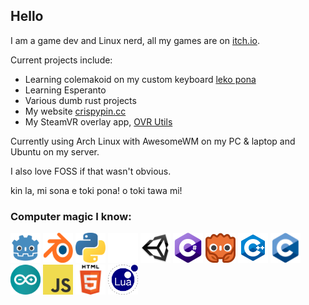 ## Hello

I am a game dev and Linux nerd, all my games are on [itch.io](https://crispypin.itch.io).

Current projects include:
- Learning colemakoid on my custom keyboard [leko pona](https://github.com/CrispyPin/leko-pona)
- Learning Esperanto
- Various dumb rust projects
- My website [crispypin.cc](https://crispypin.cc)
- My SteamVR overlay app, [OVR Utils](https://github.com/CrispyPin/ovr-utils)

Currently using Arch Linux with AwesomeWM on my PC & laptop and Ubuntu on my server.

I also love FOSS if that wasn't obvious.

kin la, mi sona e toki pona! o toki tawa mi!

### Computer magic I know:

<a href="https://godotengine.org/"><img src="icons/godot.svg" alt="godot" width="48" height="48"/></a>
<a href="https://blender.org/"><img src="icons/blender.svg" alt="blender" width="48" height="48"/></a>
<a href="https://python.org/"><img src="icons/python.svg" alt="python" width="48" height="48"/></a>
<a href="https://www.rust-lang.org/"><img src="icons/rust.png" alt="rust" width="48" height="48"/></a>
<a href="https://unity.com/"><img src="icons/unity.png" alt="unity3d" width="48" height="48"/></a>
<img src="icons/csharp.png" alt="C#" width="48" height="48"/>
<a href="https://godot-rust.github.io/"><img src="icons/gdrust.png" alt="godot-rust" width="48" height="48"/></a>
<a href="icons/cpp.svg"><img src="icons/cpp.svg" alt="C++" width="48" height="48"/></a>
<img src="icons/c.png" alt="C" width="48" height="48"/>
<a href="https://www.arduino.cc/"><img src="icons/arduino.svg" alt="arduino" width="48" height="48"/></a>
<img src="icons/javascript.svg" alt="javascript" width="48" height="48"/>
<img src="icons/html.png" alt="html5" width="48" height="48"/>
<img src="icons/lua.png" alt="lua" width="48" height="48"/>
